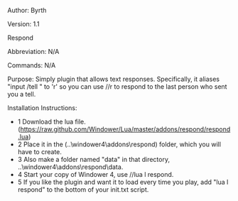 Author: Byrth

Version: 1.1

Respond

Abbreviation: N/A

Commands: N/A

Purpose: Simply plugin that allows text responses. Specifically, it aliases "input /tell <name>" to 'r' so you can use //r to respond to the last person who sent you a tell.

Installation Instructions:

* 1 Download the lua file. (https://raw.github.com/Windower/Lua/master/addons/respond/respond.lua)
* 2 Place it in the (..\windower4\addons\respond\) folder, which you will have to create.
* 3 Also make a folder named "data" in that directory, ..\windower4\addons\respond\data.
* 4 Start your copy of Windower 4, use //lua l respond. 
* 5 If you like the plugin and want it to load every time you play, add "lua l respond" to the bottom of your init.txt script.
